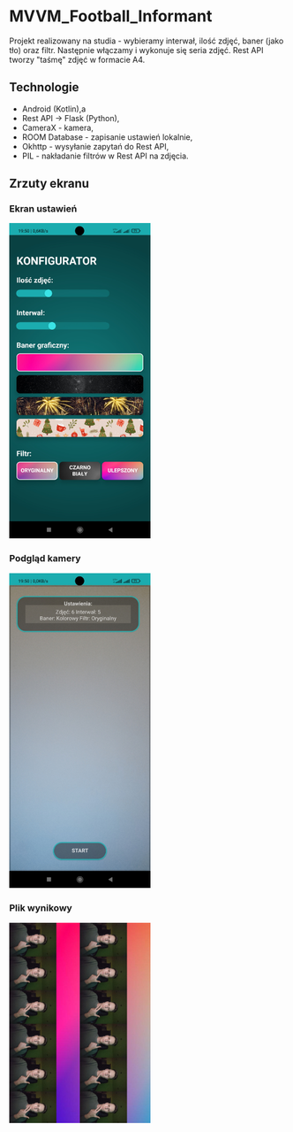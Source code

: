# MVVM_Football_Informant

Projekt realizowany na studia - wybieramy interwał, ilość zdjęć, baner (jako tło) oraz filtr. Następnie włączamy i wykonuje się seria zdjęć. Rest API tworzy "taśmę" zdjęć w formacie A4.


## Technologie

- Android (Kotlin),a
- Rest API -> Flask (Python),
- CameraX - kamera,
- ROOM Database - zapisanie ustawień lokalnie,
- Okhttp - wysyłanie zapytań do Rest API,
- PIL - nakładanie filtrów w Rest API na zdjęcia.


## Zrzuty ekranu

### Ekran ustawień
<img src="https://github.com/Milysak/Fotobudka/blob/master/Screenshot_2023-02-13-19-50-31-154_com.example.fotobudka.jpg?raw=true" width="256">

### Podgląd kamery
<img src="https://github.com/Milysak/Fotobudka/blob/master/IMG_20230213_195058.jpg?raw=true" width="256">

### Plik wynikowy
<img src="https://github.com/Milysak/Fotobudka/blob/master/PDF_13-02_18-01-190.jpg?raw=true" width="256">
